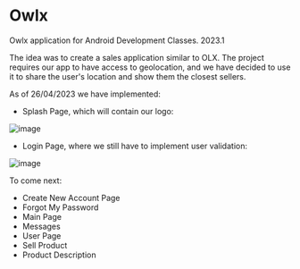 # Owlx
Owlx application for Android Development Classes. 2023.1

The idea was to create a sales application similar to OLX.
The project requires our app to have access to geolocation, and we have decided to use it to share the user's location and show them the closest sellers.

As of 26/04/2023 we have implemented:

- Splash Page, which will contain our logo: 

![image](https://user-images.githubusercontent.com/104277321/234732669-0ce0eb2e-9657-493d-ad56-971b7a05a0ae.png)

- Login Page, where we still have to implement user validation:

![image](https://user-images.githubusercontent.com/104277321/234738923-f673b663-9966-4bc3-a59a-f96e9506cd35.png)

To come next:
- Create New Account Page
- Forgot My Password
- Main Page
- Messages
- User Page
- Sell Product
- Product Description
